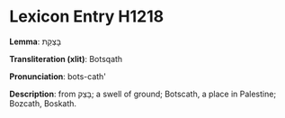 # Lexicon Entry H1218

**Lemma**: בׇּצְקַת

**Transliteration (xlit)**: Botsqath

**Pronunciation**: bots-cath'

**Description**:
from בָּצֵק; a swell of ground; Botscath, a place in Palestine; Bozcath, Boskath.
